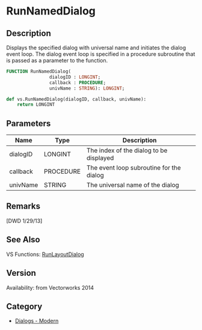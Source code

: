 # RunNamedDialog

## Description
Displays the specified dialog with universal name and initiates the dialog event loop. The dialog event loop is specified in a procedure subroutine that is passed as a parameter to the function.

```pascal
FUNCTION RunNamedDialog(
				dialogID : LONGINT;
				callback : PROCEDURE;
				univName : STRING): LONGINT;
```

```python
def vs.RunNamedDialog(dialogID, callback, univName):
    return LONGINT
```

## Parameters
|Name|Type|Description|
|---|---|---|
|dialogID|LONGINT|The index of the dialog to be displayed|
|callback|PROCEDURE|The event loop subroutine for the dialog|
|univName|STRING|The universal name of the dialog|

## Remarks
[DWD 1/29/13]

## See Also
VS Functions:
[RunLayoutDialog](RunLayoutDialog.md)

## Version
Availability: from Vectorworks 2014

## Category
* [Dialogs - Modern](../Categories/Dialogs%20-%20Modern.md)
